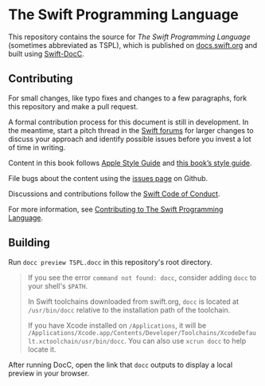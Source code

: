 # The Swift Programming Language

This repository contains the source for *The Swift Programming Language*
(sometimes abbreviated as TSPL),
which is published on [docs.swift.org][published]
and built using [Swift-DocC][docc].

## Contributing

For small changes,
like typo fixes and changes to a few paragraphs,
fork this repository and make a pull request.

A formal contribution process for this document is still in development.
In the meantime,
start a pitch thread in the [Swift forums][forum] for larger changes
to discuss your approach and identify possible issues
before you invest a lot of time in writing.

Content in this book follows [Apple Style Guide][asg]
and [this book’s style guide][tspl-style].

File bugs about the content using the [issues page][bugs] on Github.

Discussions and contributions follow the [Swift Code of Conduct][conduct].

For more information, see [Contributing to The Swift Programming Language][contributing].

[asg]: https://help.apple.com/applestyleguide/
[bugs]: https://github.com/apple/swift-book/issues
[conduct]: https://www.swift.org/code-of-conduct
[contributing]: /CONTRIBUTING.md
[forum]: https://forums.swift.org/c/swift-documentation/92
[tspl-style]: /Style.md
[published]: https://docs.swift.org/swift-book/documentation/the-swift-programming-language/
[docc]: https://github.com/apple/swift-docc

## Building

Run `docc preview TSPL.docc`
in this repository's root directory.

> If you see the error `command not found: docc`, consider adding `docc` to your shell's `$PATH`.
>
> In Swift toolchains downloaded from swift.org, `docc` is located at `/usr/bin/docc` relative to the installation path of the toolchain.
>
> If you have Xcode installed on `/Applications`, it will be `/Applications/Xcode.app/Contents/Developer/Toolchains/XcodeDefault.xctoolchain/usr/bin/docc`. You can also use `xcrun docc` to help locate it.

After running DocC, open the link that `docc` outputs
to display a local preview in your browser.
